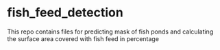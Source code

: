 # fish_feed_detection
This repo contains files for predicting mask of fish ponds and calculating the surface area covered with fish feed in percentage

